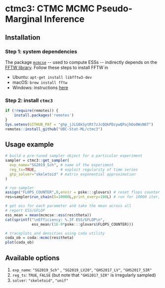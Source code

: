 # ctmc3: CTMC MCMC Pseudo-Marginal Inference

## Installation

### Step 1: system dependencies

The package [`mcmcse`](https://cran.r-project.org/package=mcmcse) -- used to compute ESSs -- indirectly depends on the [FFTW library](http://www.fftw.org/). Follow these steps to install FFTW in

- Ubuntu: `apt-get install libfftw3-dev`
- macOS: `brew install fftw`
- Windows: instructions [here](http://www.fftw.org/install/windows.html)

### Step 2: install `ctmc3`

``` r
if (!require(remotes)) {
    install.packages('remotes')
}
Sys.setenv(GITHUB_PAT = "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")
remotes::install_github("UBC-Stat-ML/ctmc3")
```


## Usage example

``` r
# build a pre-tuned sampler object for a particular experiment
sampler = ctmc3::get_sampler(
  exp_name="SG2019_Sch", # name of the experiment
  reg_ts=TRUE,           # exploit regularity of time series
  gtp_solver="skeletoid" # matrix exponential approximation
)

# run sampler
assign("FLOPS_COUNTER",0,envir = pske:::glovars) # reset flops counter in pske
res=sampler$run_chain(S=10000L,print_every=100L) # run for 10000 iter, print every 100

# get ess for each parameter and take the mean across all
# report ESS/GFLOP
ess_mean = mean(mcmcse::ess(res$theta))
cat(sprintf("\nEfficiency: %.3f ESS/GFLOP\n",
            ess_mean/(1E-9*pske:::glovars$FLOPS_COUNTER)))

# traceplots and densities using coda utility
coda_ob = coda::mcmc(res$theta)
plot(coda_ob)
```

## Available options

1. `exp_name`: `"SG2019_Sch"` , `"SG2019_LV20"`, `"GHS2017_LV"`, `"GHS2017_SIR"`
2. `reg_ts`: `TRUE`, `FALSE` (but note that `"GHS2017_SIR"` is irregularly sampled)
3. `solver`: `"skeletoid"`, `"unif"`

